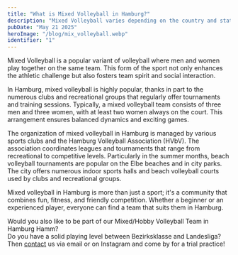 ```yaml
---
title: "What is Mixed Volleyball in Hamburg?"
description: "Mixed Volleyball varies depending on the country and state."
pubDate: "May 21 2025"
heroImage: "/blog/mix_volleyball.webp"
identifier: "1"
---
```


Mixed Volleyball is a popular variant of volleyball where men and women play together on the same team. This form of the sport not only enhances the athletic challenge but also fosters team spirit and social interaction.

In Hamburg, mixed volleyball is highly popular, thanks in part to the numerous clubs and recreational groups that regularly offer tournaments and training sessions. Typically, a mixed volleyball team consists of three men and three women, with at least two women always on the court. This arrangement ensures balanced dynamics and exciting games.

The organization of mixed volleyball in Hamburg is managed by various sports clubs and the Hamburg Volleyball Association (HVbV). The association coordinates leagues and tournaments that range from recreational to competitive levels. Particularly in the summer months, beach volleyball tournaments are popular on the Elbe beaches and in city parks. The city offers numerous indoor sports halls and beach volleyball courts used by clubs and recreational groups.

Mixed volleyball in Hamburg is more than just a sport; it's a community that combines fun, fitness, and friendly competition. Whether a beginner or an experienced player, everyone can find a team that suits them in Hamburg.

Would you also like to be part of our Mixed/Hobby Volleyball Team in Hamburg Hamm?  
Do you have a solid playing level between Bezirksklasse and Landesliga?  
Then [contact](/en/contact/) us via email or on Instagram and come by for a trial practice!
